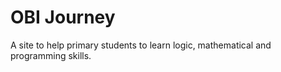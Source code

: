 # OBI Journey

A site to help primary students to learn logic, mathematical and programming skills.
